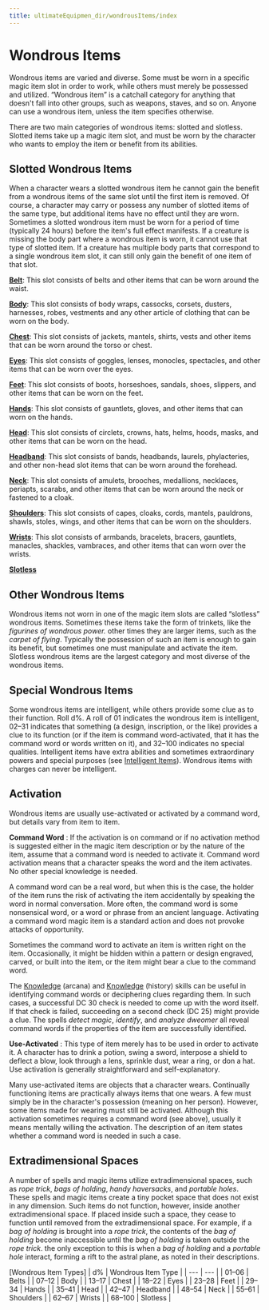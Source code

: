 ```yaml
---
title: ultimateEquipmen_dir/wondrousItems/index
---
```

# Wondrous Items

Wondrous items are varied and diverse. Some must be worn in a specific magic item slot in order to work, while others must merely be possessed and utilized. “Wondrous item” is a catchall category for anything that doesn't fall into other groups, such as weapons, staves, and so on. Anyone can use a wondrous item, unless the item specifies otherwise.

There are two main categories of wondrous items: slotted and slotless. Slotted items take up a magic item slot, and must be worn by the character who wants to employ the item or benefit from its abilities.

## Slotted Wondrous Items

When a character wears a slotted wondrous item he cannot gain the benefit from a wondrous items of the same slot until the first item is removed. Of course, a character may carry or possess any number of slotted items of the same type, but additional items have no effect until they are worn. Sometimes a slotted wondrous item must be worn for a period of time (typically 24 hours) before the item's full effect manifests. If a creature is missing the body part where a wondrous item is worn, it cannot use that type of slotted item. If a creature has multiple body parts that correspond to a single wondrous item slot, it can still only gain the benefit of one item of that slot.

[**Belt**](ultimateEquipmen_dir/wondrousItems/belts): This slot consists of belts and other items that can be worn around the waist.

[**Body**](ultimateEquipmen_dir/wondrousItems/body): This slot consists of body wraps, cassocks, corsets, dusters, harnesses, robes, vestments and any other article of clothing that can be worn on the body.

[**Chest**](ultimateEquipmen_dir/wondrousItems/chest): This slot consists of jackets, mantels, shirts, vests and other items that can be worn around the torso or chest.

[**Eyes**](ultimateEquipmen_dir/wondrousItems/eyes): This slot consists of goggles, lenses, monocles, spectacles, and other items that can be worn over the eyes.

[**Feet**](ultimateEquipmen_dir/wondrousItems/feet): This slot consists of boots, horseshoes, sandals, shoes, slippers, and other items that can be worn on the feet.

[**Hands**](ultimateEquipmen_dir/wondrousItems/hands): This slot consists of gauntlets, gloves, and other items that can worn on the hands.

[**Head**](ultimateEquipmen_dir/wondrousItems/head): This slot consists of circlets, crowns, hats, helms, hoods, masks, and other items that can be worn on the head.

[**Headband**](ultimateEquipmen_dir/wondrousItems/headbands): This slot consists of bands, headbands, laurels, phylacteries, and other non-head slot items that can be worn around the forehead.

[**Neck**](ultimateEquipmen_dir/wondrousItems/neck): This slot consists of amulets, brooches, medallions, necklaces, periapts, scarabs, and other items that can be worn around the neck or fastened to a cloak.

[**Shoulders**](ultimateEquipmen_dir/wondrousItems/shoulders): This slot consists of capes, cloaks, cords, mantels, pauldrons, shawls, stoles, wings, and other items that can be worn on the shoulders.

[**Wrists**](ultimateEquipmen_dir/wondrousItems/wrists): This slot consists of armbands, bracelets, bracers, gauntlets, manacles, shackles, vambraces, and other items that can worn over the wrists.

[**Slotless**](ultimateEquipmen_dir/wondrousItems/slotless)

## Other Wondrous Items

Wondrous items not worn in one of the magic item slots are called “slotless” wondrous items. Sometimes these items take the form of trinkets, like the _figurines of wondrous power._ other times they are larger items, such as the _carpet of flying_. Typically the possession of such an item is enough to gain its benefit, but sometimes one must manipulate and activate the item. Slotless wondrous items are the largest category and most diverse of the wondrous items.

## Special Wondrous Items

Some wondrous items are intelligent, while others provide some clue as to their function. Roll d%. A roll of 01 indicates the wondrous item is intelligent, 02–31 indicates that something (a design, inscription, or the like) provides a clue to its function (or if the item is command word-activated, that it has the command word or words written on it), and 32–100 indicates no special qualities. Intelligent items have extra abilities and sometimes extraordinary powers and special purposes (see [Intelligent Items](ultimateEquipmen_dir/artifactsAndOthers/intelligentItems)). Wondrous items with charges can never be intelligent.

## Activation

Wondrous items are usually use-activated or activated by a command word, but details vary from item to item.

**Command Word** : If the activation is on command or if no activation method is suggested either in the magic item description or by the nature of the item, assume that a command word is needed to activate it. Command word activation means that a character speaks the word and the item activates. No other special knowledge is needed.

A command word can be a real word, but when this is the case, the holder of the item runs the risk of activating the item accidentally by speaking the word in normal conversation. More often, the command word is some nonsensical word, or a word or phrase from an ancient language. Activating a command word magic item is a standard action and does not provoke attacks of opportunity.

Sometimes the command word to activate an item is written right on the item. Occasionally, it might be hidden within a pattern or design engraved, carved, or built into the item, or the item might bear a clue to the command word.

The [Knowledge](skill_dir/knowledge#_knowledge) (arcana) and [Knowledge](skills/knowledge#_knowledge) (history) skills can be useful in identifying command words or deciphering clues regarding them. In such cases, a successful DC 30 check is needed to come up with the word itself. If that check is failed, succeeding on a second check (DC 25) might provide a clue. The spells _detect magic_, _identify_, and _analyze dweomer_ all reveal command words if the properties of the item are successfully identified.

**Use-Activated** : This type of item merely has to be used in order to activate it. A character has to drink a potion, swing a sword, interpose a shield to deflect a blow, look through a lens, sprinkle dust, wear a ring, or don a hat. Use activation is generally straightforward and self-explanatory.

Many use-activated items are objects that a character wears. Continually functioning items are practically always items that one wears. A few must simply be in the character's possession (meaning on her person). However, some items made for wearing must still be activated. Although this activation sometimes requires a command word (see above), usually it means mentally willing the activation. The description of an item states whether a command word is needed in such a case.

## Extradimensional Spaces

A number of spells and magic items utilize extradimensional spaces, such as _rope trick_, _bags of holding_, _handy haversacks_, and _portable holes_. These spells and magic items create a tiny pocket space that does not exist in any dimension. Such items do not function, however, inside another extradimensional space. If placed inside such a space, they cease to function until removed from the extradimensional space. For example, if a _bag of holding_ is brought into a _rope trick_, the contents of the _bag of holding_ become inaccessible until the _bag of holding_ is taken outside the _rope trick_. the only exception to this is when a _bag of holding_ and a _portable hole_ interact, forming a rift to the astral plane, as noted in their descriptions.

[Wondrous Item Types]
| d% | Wondrous Item Type |
| --- | --- |
| 01–06 | Belts |
| 07–12 | Body |
| 13–17 | Chest |
| 18–22 | Eyes |
| 23–28 | Feet |
| 29–34 | Hands |
| 35–41 | Head |
| 42–47 | Headband |
| 48–54 | Neck |
| 55–61 | Shoulders |
| 62–67 | Wrists |
| 68–100 | Slotless |

